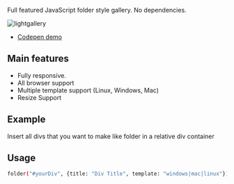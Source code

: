 Full featured JavaScript folder style gallery. No dependencies.

![lightgallery](https://raw.githubusercontent.com/bRexhmati/folder/master/Folder.png?token=AmmUJhISJqXCsitscEIJfLVi59QhbXUbks5cVi4ZwA%3D%3D)

* [Codepen demo](https://codepen.io/brexhmati/full/XORyjm)


## Main features

* Fully responsive.
* All browser support
* Multiple template support (Linux, Windows, Mac)
* Resize Support

## Example

Insert all divs that you want to make like folder in a relative div container

## Usage
```sh
folder("#yourDiv", {title: "Div Title", template: "windows|mac|linux"});
```
